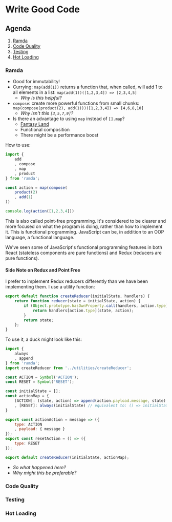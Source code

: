 # Write Good Code

## Agenda

1. [Ramda](#ramda)
1. [Code Quality](#code-quality)
1. [Testing](#testing)
1. [Hot Loading](#hot-loading)

### Ramda

* Good for immutability!
* Currying: `map(add(1))` returns a function that, when called, will add 1 to all elements in a list: `map(add(1))([1,2,3,4]) => [2,3,4,5]`
	* *Why is this helpful?*
* `compose`: create more powerful functions from small chunks: `map(compose(product(2), add(1)))([1,2,3,4]) => [4,6,8,10]`
	* *Why isn't this `[3,5,7,9]`?*
* Is there an advantage to using `map` instead of `[].map`?
	* [Fantasy Land](https://github.com/fantasyland/fantasy-land)
	* Functional composition
	* There might be a performance boost

How to use:

```javascript
import {
	add
	, compose
	, map
	, product
} from 'ramda';

const action = map(compose(
	product(2)
	, add(1)
))

console.log(action([1,2,3,4]))
```

This is also called point-free programming. It's considered to be clearer and more focused on what the program is doing, rather than how to implement it. This is functional programming. JavaScript can be, in addition to an OOP language, a functional language.

We've seen some of JavaScript's functional programming features in both React (stateless components are pure functions) and Redux (reducers are pure functions).

#### Side Note on Redux and Point Free

I prefer to implement Redux reducers differently than we have been implementing them. I use a utility function:

```javascript
export default function createReducer(initialState, handlers) {
    return function reducer(state = initialState, action) {
        if (Object.prototype.hasOwnProperty.call(handlers, action.type)) {
            return handlers[action.type](state, action);
        }
        return state;
    };
}
```

To use it, a duck might look like this:

```javascript
import {
	always
	, append
} from 'ramda';
import createReducer from '../utilities/createReducer';

const ACTION = Symbol('ACTION');
const RESET = Symbol('RESET');

const initialState = [];
const actionMap = {
	[ACTION]: (state, action) => append(action.payload.message, state)
	, [RESET]: always(initialState) // equivalent to: () => initialState
}

export const actionAction = message => ({
	type: ACTION
	, payload: { message }
});
export const resetAction = () => ({
	type: RESET
});

export default createReducer(initialState, actionMap);
```

* *So what happened here?*
* *Why might this be preferable?*

### Code Quality

### Testing

### Hot Loading
